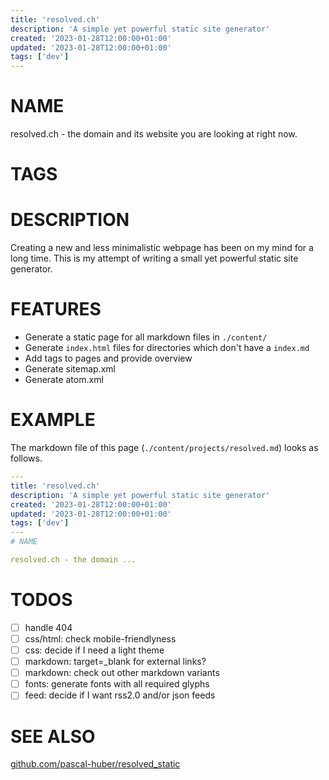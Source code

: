```yaml
---
title: 'resolved.ch'
description: 'A simple yet powerful static site generator'
created: '2023-01-28T12:00:00+01:00'
updated: '2023-01-28T12:00:00+01:00'
tags: ['dev']
---
```

# NAME

resolved.ch - the domain and its website you are looking at right now.

# TAGS

<!--##tag_list##-->

# DESCRIPTION

Creating a new and less minimalistic webpage has been on my mind for a long time. This is my attempt of writing a small yet powerful static site generator.

# FEATURES

 - Generate a static page for all markdown files in `./content/`
 - Generate `index.html` files for directories which don't have a `index.md`
 - Add tags to pages and provide overview
 - Generate sitemap.xml
 - Generate atom.xml

# EXAMPLE

The markdown file of this page (`./content/projects/resolved.md`) looks as
follows. 

```yaml
---
title: 'resolved.ch'
description: 'A simple yet powerful static site generator'
created: '2023-01-28T12:00:00+01:00'
updated: '2023-01-28T12:00:00+01:00'
tags: ['dev']
---
# NAME

resolved.ch - the domain ...

```

# TODOS

 - [ ] handle 404
 - [ ] css/html: check mobile-friendlyness
 - [ ] css: decide if I need a light theme
 - [ ] markdown: target=_blank for external links?
 - [ ] markdown: check out other markdown variants
 - [ ] fonts: generate fonts with all required glyphs
 - [ ] feed: decide if I want rss2.0 and/or json feeds

# SEE ALSO

[github.com/pascal-huber/resolved_static](https://github.com/pascal-huber/resolved_static)

[1]: https://mirrors.edge.kernel.org/pub/linux/utils/util-linux/ 